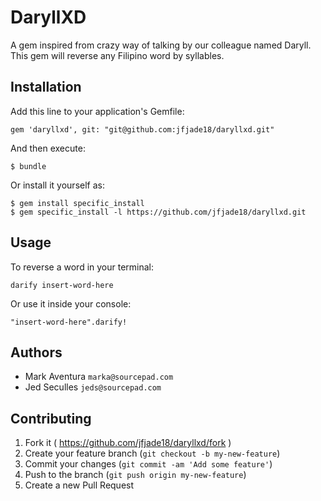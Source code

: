 # DaryllXD

A gem inspired from crazy way of talking by our colleague named Daryll. This gem will reverse any Filipino word by syllables.

## Installation

Add this line to your application's Gemfile:


    gem 'daryllxd', git: "git@github.com:jfjade18/daryllxd.git"

And then execute:

    $ bundle

Or install it yourself as:

    $ gem install specific_install
    $ gem specific_install -l https://github.com/jfjade18/daryllxd.git

## Usage

To reverse a word in your terminal:

    darify insert-word-here

Or use it inside your console:

    "insert-word-here".darify!

## Authors

- Mark Aventura `marka@sourcepad.com`
- Jed Seculles `jeds@sourcepad.com`

## Contributing

1. Fork it ( https://github.com/jfjade18/daryllxd/fork )
2. Create your feature branch (`git checkout -b my-new-feature`)
3. Commit your changes (`git commit -am 'Add some feature'`)
4. Push to the branch (`git push origin my-new-feature`)
5. Create a new Pull Request